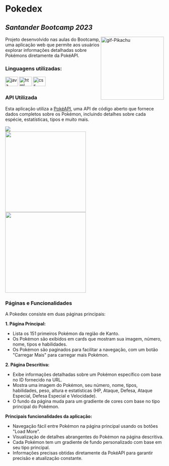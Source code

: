 <h1>Pokedex</h1>
<h2><i>Santander Bootcamp 2023</i></h2>
<img align="right" alt="gif-Pikachu" height="200" src="https://media.giphy.com/media/xuXzcHMkuwvf2/giphy.gif"/>
<p>Projeto desenvolvido nas aulas do Bootcamp, uma aplicação web que permite aos usuários explorar informações detalhadas sobre Pokémons diretamente da PokéAPI.</p>

<h3>Linguagens utilizadas:</h3>
<div>
  <img alt=java height="30" width="40" src="https://cdn.jsdelivr.net/gh/devicons/devicon/icons/javascript/javascript-original.svg" />
  <img alt=html height="30" width="40" src="https://cdn.jsdelivr.net/gh/devicons/devicon/icons/html5/html5-plain.svg" />   
  <img alt=css height="30" width="40" src="https://cdn.jsdelivr.net/gh/devicons/devicon/icons/css3/css3-plain.svg" />
</div>

<h3>API Utilizada</h3>
<p>Esta aplicação utiliza a <a href= "https://pokeapi.co/">PokéAPI</a>, uma API de código aberto que fornece dados completos sobre os Pokémon, incluindo detalhes sobre cada espécie, estatísticas, tipos e muito mais.</p>

<img src= "https://github.com/julianaklotz/js-developer-pokedex/assets/79115222/8d8d9e9b-9791-4667-ba41-6c8d05640874" />
<div>
  <img  height= "256" src= "https://github.com/julianaklotz/js-developer-pokedex/assets/79115222/3fb11751-978b-40ac-89ab-10991fe3e821" />
  <img  height= "256" src= "https://github.com/julianaklotz/js-developer-pokedex/assets/79115222/f2508129-dc16-4e0d-90a2-bca636380cb6" />
</div>

<h3>Páginas e Funcionalidades</h3>
<p>A Pokedex consiste em duas páginas principais:</p>

<b>1. Página Principal:</b>
  <ul>
    <li>Lista os 151 primeiros Pokémon da região de Kanto.</li>
    <li>Os Pokémon são exibidos em cards que mostram sua imagem, número, nome, tipos e habilidades.</li>
    <li>Os Pokémon são paginados para facilitar a navegação, com um botão "Carregar Mais" para carregar mais Pokémon.</li>
  </ul>

<b>2. Página Descritiva:</b>
  <ul>
    <li>Exibe informações detalhadas sobre um Pokémon específico com base no ID fornecido na URL.</li>
    <li>Mostra uma imagem do Pokémon, seu número, nome, tipos, habilidades, peso, altura e estatísticas (HP, Ataque, Defesa, Ataque Especial, Defesa Especial e Velocidade).</li>
    <li>O fundo da página muda para um gradiente de cores com base no tipo principal do Pokémon.</li>
  </ul>

<b>Principais funcionalidades da aplicação:</b>
  <ul>
    <li>Navegação fácil entre Pokémon na página principal usando os botões "Load More".</li>
    <li>Visualização de detalhes abrangentes do Pokémon na página descritiva.</li>
    <li>Cada Pokémon tem um gradiente de fundo personalizado com base em seu tipo principal.</li>
    <li>Informações precisas obtidas diretamente da PokéAPI para garantir precisão e atualização constante.</li>
  </ul>
